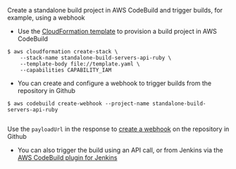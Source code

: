 Create a standalone build project in AWS CodeBuild and trigger builds, for example, using a webhook

- Use the [CloudFormation template](template.yaml) to provision a build project in AWS CodeBuild

```
$ aws cloudformation create-stack \
    --stack-name standalone-build-servers-api-ruby \
    --template-body file://template.yaml \
    --capabilities CAPABILITY_IAM

```

- You can create and configure a webhook to trigger builds from the repository in Github

```
$ aws codebuild create-webhook --project-name standalone-build-servers-api-ruby
 
```

Use the ```payloadUrl``` in the response to [create a webhook](https://developer.github.com/webhooks/creating/) on the repository in Github 
 
- You can also trigger the build using an API call, or from Jenkins via the [AWS CodeBuild plugin for Jenkins](https://plugins.jenkins.io/aws-codebuild)